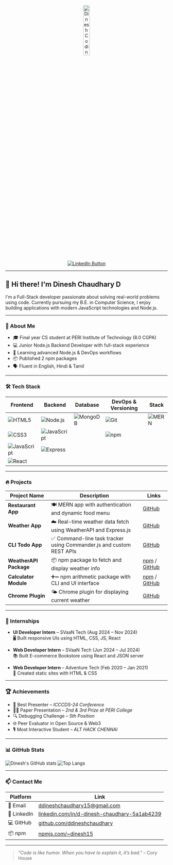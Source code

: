 <p align="center">
  <img src="https://media.giphy.com/media/qgQUggAC3Pfv687qPC/giphy.gif" width="20%" alt="Dinesh Coding GIF">
</p>

<p align="center">
  <a href="https://www.linkedin.com/in/d-dinesh-chaudhary-5a1ab4239/" target="_blank">
    <img src="https://img.shields.io/badge/🚀 Connect on LinkedIn-0A66C2?style=for-the-badge&logo=linkedin&logoColor=white" alt="LinkedIn Button">
  </a>
</p>

---

## 👋 Hi there! I'm Dinesh Chaudhary D

I'm a Full-Stack developer passionate about solving real-world problems using code. Currently pursuing my B.E. in Computer Science, I enjoy building applications with modern JavaScript technologies and Node.js.

---

### 🚀 About Me

- 🎓 Final year CS student at PERI Institute of Technology (8.0 CGPA)
- 💻 Junior Node.js Backend Developer with full-stack experience
- 🌱 Learning advanced Node.js & DevOps workflows
- 📦 Published 2 npm packages
- 🗣️ Fluent in English, Hindi & Tamil

---

### 🛠️ Tech Stack

| Frontend                                   | Backend                               | Database                              | DevOps & Versioning         | Stack                |
|--------------------------------------------|----------------------------------------|----------------------------------------|-----------------------------|----------------------|
| ![HTML5](https://img.shields.io/badge/HTML5-E34F26?logo=html5&logoColor=white) | ![Node.js](https://img.shields.io/badge/Node.js-339933?logo=node.js&logoColor=white) | ![MongoDB](https://img.shields.io/badge/MongoDB-47A248?logo=mongodb&logoColor=white) | ![Git](https://img.shields.io/badge/Git-F05032?logo=git&logoColor=white) | ![MERN](https://img.shields.io/badge/MERN-0088cc?logo=mern&logoColor=white) |
| ![CSS3](https://img.shields.io/badge/CSS3-1572B6?logo=css3&logoColor=white)   | ![JavaScript](https://img.shields.io/badge/JavaScript-F7DF1E?logo=javascript&logoColor=black) |                                          | ![npm](https://img.shields.io/badge/npm-CB3837?logo=npm&logoColor=white) |                      |
| ![JavaScript](https://img.shields.io/badge/JavaScript-F7DF1E?logo=javascript&logoColor=black) | ![Express](https://img.shields.io/badge/Express.js-000000?logo=express&logoColor=white) |                                        |                             |                      |
| ![React](https://img.shields.io/badge/React-61DAFB?logo=react&logoColor=black) |                                        |                                        |         

---

### 🔥 Projects

| Project Name            | Description                                                                 | Links |
|-------------------------|-----------------------------------------------------------------------------|--------|
| **Restaurant App**      | 🍽️ MERN app with authentication and dynamic food menu                        | [GitHub](https://github.com/ddineshchaudhary/Restaurant-app) |
| **Weather App**         | ☁️ Real-time weather data fetch using WeatherAPI and Express.js              | [GitHub](https://github.com/ddineshchaudhary/Weather-app) |
| **CLI Todo App**        | ✅ Command-line task tracker using Commander.js and custom REST APIs         | [GitHub](https://github.com/ddineshchaudhary/CLI-Todo-app) |
| **WeatherAPI Package**  | 📦 npm package to fetch and display weather info                            | [npm](https://www.npmjs.com/package/@dinesh15/weatherapi) / [GitHub](https://github.com/ddineshchaudhary/Weather-Api-Package) |
| **Calculator Module**   | ➕➖ npm arithmetic package with CLI and UI interface                         | [npm](https://www.npmjs.com/package/@dinesh15/calculator-module) / [GitHub](https://github.com/ddineshchaudhary/Calculator) |
| **Chrome Plugin**       | 🌤️ Chrome plugin for displaying current weather                              | [GitHub](https://github.com/ddineshchaudhary/ChromePlugin-WeatherApp) |

---

### 💼 Internships

- **UI Developer Intern** – SVaaN Tech (Aug 2024 – Nov 2024)  
  🖥️ Built responsive UIs using HTML, CSS, JS, React

- **Web Developer Intern** – SVaaN Tech (Jun 2024 – Jul 2024)  
  📚 Built E-commerce Bookstore using React and JSON server

- **Web Developer Intern** – Adventure Tech (Feb 2020 – Jan 2021)  
  🔧 Created static sites with HTML & CSS

---

### 🏆 Achievements

- 🥇 Best Presenter – *ICCCDS-24 Conference*
- 🥈🥉 Paper Presentation – *2nd & 3rd Prize at PERI College*
- 🔍 Debugging Challenge – *5th Position*
- 🌐 Peer Evaluator in Open Source & Web3
- 🎙️ Most Interactive Student – *ALT HACK CHENNAI*

---

### 📊 GitHub Stats

![Dinesh's GitHub stats](https://github-readme-stats.vercel.app/api?username=ddineshchaudhary&show_icons=true&count_private=true&hide_title=true&hide_rank=true&theme=radical) ![Top Langs](https://github-readme-stats.vercel.app/api/top-langs/?username=ddineshchaudhary&layout=compact&theme=radical)

---


### 📫 Contact Me

| Platform     | Link                                                                 |
|--------------|----------------------------------------------------------------------|
| 📧 Email     | ddineshchaudhary15@gmail.com                                         |
| 🔗 LinkedIn  | [linkedin.com/in/d-dinesh-chaudhary-5a1ab4239](https://www.linkedin.com/in/d-dinesh-chaudhary-5a1ab4239/) |
| 💻 GitHub    | [github.com/ddineshchaudhary](https://github.com/ddineshchaudhary)   |
| 📦 npm       | [npmjs.com/~dinesh15](https://www.npmjs.com/~dinesh15)                |

---

> *"Code is like humor. When you have to explain it, it’s bad."* – Cory House
